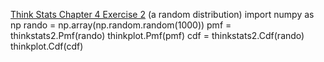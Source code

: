 [Think Stats Chapter 4 Exercise 2](http://greenteapress.com/thinkstats2/html/thinkstats2005.html#toc41) (a random distribution)
import numpy as np
rando = np.array(np.random.random(1000))
pmf = thinkstats2.Pmf(rando)
thinkplot.Pmf(pmf)
cdf = thinkstats2.Cdf(rando)
thinkplot.Cdf(cdf)
